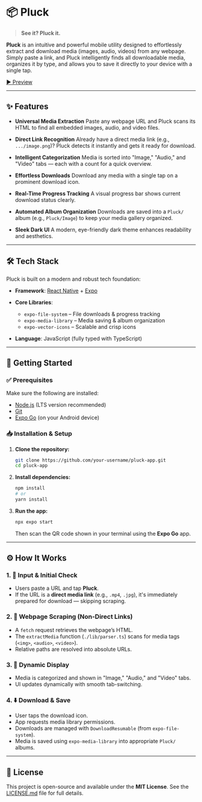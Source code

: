 # 📦 Pluck

> **See it? Pluck it.**

**Pluck** is an intuitive and powerful mobile utility designed to effortlessly extract and download media (images, audio, videos) from any webpage. Simply paste a link, and Pluck intelligently finds all downloadable media, organizes it by type, and allows you to save it directly to your device with a single tap.

[▶️ Preview](preview.gif)

---

## ✨ Features

* **Universal Media Extraction**
  Paste any webpage URL and Pluck scans its HTML to find all embedded images, audio, and video files.

* **Direct Link Recognition**
  Already have a direct media link (e.g., `.../image.png`)? Pluck detects it instantly and gets it ready for download.

* **Intelligent Categorization**
  Media is sorted into "Image," "Audio," and "Video" tabs — each with a count for a quick overview.

* **Effortless Downloads**
  Download any media with a single tap on a prominent download icon.

* **Real-Time Progress Tracking**
  A visual progress bar shows current download status clearly.

* **Automated Album Organization**
  Downloads are saved into a `Pluck/` album (e.g., `Pluck/Image`) to keep your media gallery organized.

* **Sleek Dark UI**
  A modern, eye-friendly dark theme enhances readability and aesthetics.

---

## 🛠️ Tech Stack

Pluck is built on a modern and robust tech foundation:

* **Framework**: [React Native](https://reactnative.dev/) + [Expo](https://expo.dev/)
* **Core Libraries**:

  * `expo-file-system` – File downloads & progress tracking
  * `expo-media-library` – Media saving & album organization
  * `expo-vector-icons` – Scalable and crisp icons
* **Language**: JavaScript (fully typed with TypeScript)

---

## 🚀 Getting Started

### ✅ Prerequisites

Make sure the following are installed:

* [Node.js](https://nodejs.org/) (LTS version recommended)
* [Git](https://git-scm.com/)
* [Expo Go](https://expo.dev/go) (on your Android device)

### 📥 Installation & Setup

1. **Clone the repository:**

   ```bash
   git clone https://github.com/your-username/pluck-app.git
   cd pluck-app
   ```

2. **Install dependencies:**

   ```bash
   npm install
   # or
   yarn install
   ```

3. **Run the app:**

   ```bash
   npx expo start
   ```

   Then scan the QR code shown in your terminal using the **Expo Go** app.

---

## ⚙️ How It Works

### 1. 🔗 Input & Initial Check

* Users paste a URL and tap **Pluck**.
* If the URL is a **direct media link** (e.g., `.mp4`, `.jpg`), it's immediately prepared for download — skipping scraping.

### 2. 🧹 Webpage Scraping (Non-Direct Links)

* A `fetch` request retrieves the webpage’s HTML.
* The `extractMedia` function (`./lib/parser.ts`) scans for media tags (`<img>`, `<audio>`, `<video>`).
* Relative paths are resolved into absolute URLs.

### 3. 📂 Dynamic Display

* Media is categorized and shown in "Image," "Audio," and "Video" tabs.
* UI updates dynamically with smooth tab-switching.

### 4. ⬇️ Download & Save

* User taps the download icon.
* App requests media library permissions.
* Downloads are managed with `DownloadResumable` (from `expo-file-system`).
* Media is saved using `expo-media-library` into appropriate `Pluck/` albums.

---

## 📜 License

This project is open-source and available under the **MIT License**.
See the [LICENSE.md](LICENSE.md) file for full details.

